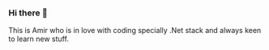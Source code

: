 ### Hi there 👋

This is Amir who is in love with coding specially .Net stack and always keen to learn new stuff.
